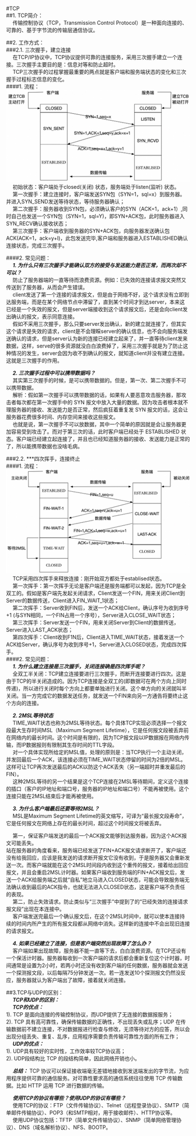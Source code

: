 #TCP  
##1. TCP简介：  
&emsp; 传输控制协议（TCP，Transmission Control Protocol）是一种面向连接的、可靠的、基于字节流的传输层通信协议。  

##2. 工作方式：  
###2.1. 三次握手，建立连接  
&emsp; 在TCP/IP协议中，TCP协议提供可靠的连接服务，采用三次握手建立一个连接。三次握手主要目的是：信息对等和防止超时。  
&emsp; TCP三次握手的过程掌握最重要的两点就是客户端和服务端状态的变化和三次握手过程标志信息的变化。  
####1. 流程：  
![avatar](../images/network/TCP-1.png)  
&emsp; 初始状态：客户端处于closed(关闭) 状态，服务端处于listen(监听) 状态。  
&emsp; 第一次握手：建立连接时，客户端发送SYN包（SYN=1，sql=x）到服务器。并进入SYN_SEND发送等待状态，等待服务器确认；  
&emsp; 第二次握手：服务器收到SYN包，必须确认客户的SYN（ACK=1，ack+1）,同时自己也发送一个SYN包（SYN=1，sql=Y)，即SYN+ACK包，此时服务器进入SYN_RECV确认接收状态；  
&emsp; 第三次握手：客户端收到服务器的SYN+ACK包，向服务器发送确认包ACK(ACK=1，ack=y+l)，此包发送完毕,客户端和服务器进入ESTABLISHED确认连接状态，完成三次握手。  

####2. 常见问题：  
&emsp; ***1. 为什么只有三次握手才能确认双方的接受与发送能力是否正常，而两次却不可以？***  
&emsp; 防止了服务器端的一直等待而浪费资源。例如：已失效的连接请求报文突然又传送到了服务器，从而会产生错误。  
&emsp; client发送了第一个连接的请求报文，但是由于网络不好，这个请求没有立即到达服务端，而是在某个网络节点中滞留了，直到某个时间才到达server，本来这已经是一个失效的报文，但是server端接收到这个请求报文后，还是会向client发出确认的报文，表示同意连接。  
&emsp; 假如不采用三次握手，那么只要server发出确认，新的建立就连接了，但其实这个请求是失效的请求，client是不会理睬server的确认信息，也不会向服务端发送确认的请求，但是server认为新的连接已经建立起来了，并一直等待client发来数据，这样，serve的很多资源就没白白浪费掉了，采用三次握手就是为了防止这种情况的发生，server会因为收不到确认的报文，就知道client并没有建立连接。这就是三次握手的作用。  

&emsp; ***2. 三次握手过程中可以携带数据吗？***  
&emsp; 其实第三次握手的时候，是可以携带数据的。但是，第一次、第二次握手不可以携带数据。  
&emsp; 解析：假如第一次握手可以携带数据的话，如果有人要恶意攻击服务器，那攻击者每次都在第一次握手中的 SYN 报文中放入大量的数据。因为攻击者根本就不理服务器的接收、发送能力是否正常，然后疯狂着重复发 SYN 报文的话，这会让服务器花费很多时间、内存空间来接收这些报文。  
&emsp; 也就是说，第一次握手不可以放数据，其中一个简单的原因就是会让服务器更加容易受到攻击了。而对于第三次的话，此时客户端已经处于 ESTABLISHED 状态。客户端已经建立起连接了，并且也已经知道服务器的接收、发送能力是正常的了，所以能携带数据也没啥毛病。  

###2.2. ***四次挥手，连接终止  
####1. 流程：  
![avatar](../images/network/TCP-2.png)  
&emsp; TCP采用四次挥手来释放连接：刚开始双方都处于establised状态。  
&emsp; 第一次挥手：第一次挥手无论是客户端还是服务端都可以发起，因为TCP是全双工的。假如是客户端先发起关闭请求，Client发送一个FIN，用来关闭Client到Server的数据传送，Client进入FIN_WAIT_1状态；  
&emsp; 第二次挥手：Server收到FIN后，发送一个ACK给Client，确认序号为收到序号+1 (与SYN相同，一个FIN占用一个序号），Server进入CLOSE_WAIT状态；  
&emsp; 第三次挥手：Server发送一个FIN，用来关闭Server到Client的数据传送，Server进入LAST_ACK状态；  
&emsp; 第四次挥手：Client收到F1N后，Client进入TIME_WAIT状态，接着发送一个ACK给Server，确认序号为收到序号+1，Server进入CLOSED状态，完成四次挥手。  
####2. 常见问题：  
&emsp; ***1. 为什么建立连接是三次握手，关闭连接确是四次挥手呢？***  
&emsp; 全双工半关闭：TCP建立连接要进行三次握手，而断开连接要进行四次。这是由于TCP的半关闭造成的。因为TCP连接是全双工的(即数据可在两个方向上同时传递)，所以进行关闭时每个方向上都要单独进行关闭。这个单方向的关闭就叫半关闭。当一方完成它的数据发送任务，就发送一个FIN来向另一方通告将要终止这个方向的连接。  

&emsp; ***2. 2MSL等待状态***  
&emsp; TIME_WAIT状态也称为2MSL等待状态。每个具体TCP实现必须选择一个报文段最大生存时间MSL（Maximum Segment Lifetime），它是任何报文段被丢弃前在网络内的最长时间。这个时间是有限的，因为TCP报文段以IP数据报在网络内传输，而IP数据报则有限制其生存时间的TTL字段。  
&emsp; 对一个具体实现所给定的MSL值，处理的原则是：当TCP执行一个主动关闭，并发回最后一个ACK，该连接必须在TIME_WAIT状态停留的时间为2倍的MSL。这样可让TCP再次发送最后的ACK以防这个ACK丢失（另一端超时并重发最后的FIN）。  
&emsp; 这种2MSL等待的另一个结果是这个TCP连接在2MSL等待期间，定义这个连接的插口（客户的IP地址和端口号，服务器的IP地址和端口号）不能再被使用。这个连接只能在2MSL结束后才能再被使用。  

&emsp; ***3. 为什么客户端最后还要等待2MSL？***  
&emsp; MSL是Maximum Segment Lifetime的英文缩写，可译为“最长报文段寿命”，它是任何报文在网络上存在的最长时间，超过这个时间报文将被丢弃。  

&emsp; 第一，保证客户端发送的最后一个ACK报文能够到达服务器，因为这个ACK报文可能丢失。  
站在服务器的角度看来，服务端已经发送了FIN+ACK报文请求断开了，客户端还没有给我回应，应该是我发送的请求断开报文它没有收到，于是服务器又会重新发送一次。而客户端就能在这个2MSL时间段内收到这个重传的报文，接着给出回应报文，并且会重启2MSL计时器。如果客户端收到服务端的FIN+ACK报文后，发送一个ACK给服务端之后就“自私”地立马进入CLOSED状态，可能会导致服务端无法确认收到最后的ACK指令，也就无法进入CLOSED状态，这是客户端不负责任的表现。  
&emsp; 第二，防止失效请求。防止类似与“三次握手”中提到了的“已经失效的连接请求报文段”出现在本连接中。  
&emsp; 客户端发送完最后一个确认报文后，在这个2MSL时间中，就可以使本连接持续的时间内所产生的所有报文段都从网络中消失。这样新的连接中不会出现旧连接的请求报文。  

&emsp; ***4. 如果已经建立了连接，但是客户端突然出现故障了怎么办？***  
&emsp; 客户端如果出现故障，服务器不能一直等下去，白白浪费资源。在TCP还设有一个保活计时器。服务器每收到一次客户端的请求后都会重新复位这个计时器，时间通常是设置为2小时，若两小时还没有收到客户端的任何数据，服务器就会发送一个探测报文段，以后每隔75分钟发送一次。若一连发送10个探测报文仍然没反应，服务器就认为客户端出了故障，接着就关闭连接。  

##3.TCP与UDP的区别：  
&emsp; ***TCP和UDP的区别：***  
&emsp; ***TCP的优点：***  
1). TCP 是面向连接的传输控制协议，而UDP提供了无连接的数据报服务；  
2). TCP 具有高可靠性，确保传输数据的正确性，不出现丢失或乱序；UDP 在传输数据前不建立连接，不对数据报进行检查与修改，无须等待对方的应答，所以会出现分组丢失、重复、乱序，应用程序需要负责传输可靠性方面的所有工作；  
&emsp; ***UDP的优点：***  
1). UDP具有较好的实时性，工作效率较TCP协议高；  
2). UDP段结构比 TCP 的段结构简单，因此网络开销也小。  

&emsp; ***总结：*** TCP 协议可以保证接收端毫无差错地接收到发送端发出的字节流，为应用程序提供可靠的通信服务。对可靠性要求高的通信系统往往使用 TCP 传输数据。比如 HTTP 运用 TCP 进行数据的传输。  

&emsp; ***使用TCP的协议有哪些？使用UDP的协议有哪些？***  
&emsp; 使用TCP的协议：FTP（文件传输协议）、Telnet（远程登录协议）、SMTP（简单邮件传输协议）、POP3（和SMTP相对，用于接收邮件）、HTTP协议等。  
&emsp; 使用UDP协议包括：TFTP（简单文件传输协议）、SNMP（简单网络管理协议）、DNS（域名解析协议）、NFS、BOOTP。  



